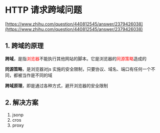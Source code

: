 # HTTP 请求跨域问题

[https://www.zhihu.com/question/440812545/answer/2379426038](https://www.zhihu.com/question/440812545/answer/2379426038)

## 1. 跨域的原理

**跨域**，是指<font color=red>浏览器</font>不能执行其他网站的脚本。它是浏览器的<font color=red>同源策略</font>造成的

**同源策略**，是浏览器对js 实施的安全限制，只要协议、域名、端口有任何一个不同，都被当作是不同的域

**跨域原理**，即是通过各种方式，避开浏览器的安全限制

## 2. 解决方案

1. jsonp
2. cros
3. proxy